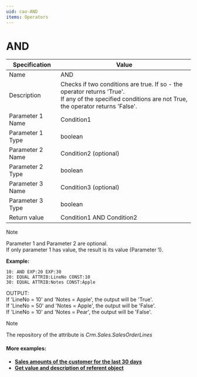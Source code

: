 ```yaml
---
uid: cao-AND
items: Operators
---
```


# AND 

| Specification | Value |
| ---- | ----- |
| Name | AND |
| Description | Checks if two conditions are true. If so - the operator returns 'True'. <br> If any of the specified conditions are not True, the operator returns 'False'. |
| Parameter 1 Name | Condition1 |
| Parameter 1 Type | boolean |
| Parameter 2 Name | Condition2 (optional) |
| Parameter 2 Type | boolean |
| Parameter 3 Name | Condition3 (optional) |
| Parameter 3 Type |  boolean |
| Return value | Condition1 AND Condition2|

> [!NOTE]
> 
> Parameter 1 and Parameter 2 are optional.<br>
> If only parameter 1 has value, the result is its value (Parameter 1).

**Example:**

```
10: AND EXP:20 EXP:30       
20: EQUAL ATTRIB:LineNo CONST:10 
30: EQUAL ATTRIB:Notes CONST:Apple   
```
OUTPUT: 
<br/>If 'LineNo = 10' and 'Notes = Apple', the output will be 'True'.
<br/>If 'LineNo = 50' and 'Notes = Apple', the output will be 'False'.
<br/>If 'LineNo = 10' and 'Notes = Pear', the output will be 'False'.

> [!NOTE]
> 
> The repository of the attribute is *Crm.Sales.SalesOrderLines*

#### More examples:

- **[Sales amounts of the customer for the last 30 days](https://docs.erp.net/tech/advanced/calculated-attributes/examples/index.html)**
- **[Get value and description of referent object](https://docs.erp.net/tech/advanced/calculated-attributes/examples/get-value-and-description-of-referent-object.html)**

